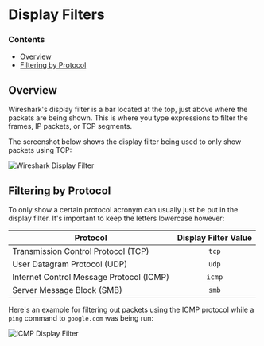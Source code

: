 # Display Filters
<!--TOC_START-->
### Contents
- [Overview](#overview)
- [Filtering by Protocol](#filtering-by-protocol)

<!--TOC_END-->
## Overview
Wireshark's display filter is a bar located at the top, just above where the packets are being shown.
This is where you type expressions to filter the frames, IP packets, or TCP segments.

The screenshot below shows the display filter being used to only show packets using TCP:

![Wireshark Display Filter](https://lh3.googleusercontent.com/VtovFjwfL1fIKWCN8cZ1D_D_gM0sRlACU-Tj0aOGRDkuVj1MFb7fw5oS4qLkcWMXNwDvFumS546eKLJqwMGztwep24tC-DQKgp13lLVO1SRSATgNERooMwBDqc4d6E3GmLFkg56HekgIiAaFp46KUfhNMlHMm8r0zfqYlHmgzj9F5Lu0LMD8Umk_MKZrDW-n0GGVBQabe4pEx0nO2OBXbJxCzJqWzUd9f9czTTWNacs2XTj2nl3kQdMxmFyM4GJoZNAORRyj60PwT83RGyprUwDNnlTXGojOqsrMzktKbUCIpIre4nSZN8vwl_kfKr69p-GDO-DBt9dMHZh7dw2gg2hH8eqOZA5FPs1bwTcJJySrBRzWmFV1u6DW1RySHfFFglno2r3wzWMeyrG0rMLZBYDZiBNfvlMOOTLG_jK8WZ-fyFBQ367oUerKerL6GKwSWvP86VfA1YhZNwrjSQvIxmJAZCbeFpU5A0LJkyNnolOashFVHqIktURpgc2ZkeyJa_hjFvN3qzJ6upw9f7pi-TTnoIhT6BP8W70LpGHuxxb_NncEQj6_sHm0Ksfnv14hz5yraDRKliSTzx87l4izwMSL45neSozGzpR_8feTc3ouSTyoS5hoE1lRLLg4UEmtbvlkWOC_oN2qQLs-QGgWCVu52jcyBEsUtVCFUHKOC7QxGm2227d1uHG0XjIYLITYd_sIgDAUo3oG7lskrtL06Xcchpjf31N4Hovmo3Z0inFOBThP=w1168-h404-no)

## Filtering by Protocol
To only show a certain protocol acronym can usually just be put in the display filter.
It's important to keep the letters lowercase however:

| Protocol | Display Filter Value |
|----------|:--------------------:|
| Transmission Control Protocol (TCP) | `tcp` |
| User Datagram Protocol (UDP) | `udp` |
| Internet Control Message Protocol (ICMP) | `icmp` |
| Server Message Block (SMB) | `smb` |

Here's an example for filtering out packets using the ICMP protocol while a `ping` command to `google.com` was being run:

![ICMP Display Filter](https://lh3.googleusercontent.com/U2zRdDiNO2U4i_ToQbjnaz6dONiqcPzH-SZLKm4lmvAuq02FGAYvL6yNHg2h08tp1gWWbhx1gsdIpl8QIo2OfMGet-YCRGu2Cb0Fep1BqKguzJnvHZL5oCm4RgeaiX_BrvCA308bNrfH9sbGq0KJR85jYTV_aNfMCLC6acSjq8XWUoJoWD3MXBEPChuuFXoj7tLny1qXz-ELT-w0jT6Rw7KBur1quMtxClg69d0VFfy-M0Eyncum08vYTNJhe-MXwWQ2vdx1jQj7tCrodoEGjNNISTfBD2WR-W3xsSrMvLaqXSL6Hs6XoYAiaPeQqT3_lW1Qk7JmYC6NlquJ6SUpASjeqynax5gcdnmPYGk_IprNRKCKcHkF_VbhK0YnCEjW1w3nH1C_UgYGfLlcfzYA5_6ks9oBm2OOPr21vLYaXeXSgZWXHrLppRNyDxRfRwW7chXvNFizuh79ilL2NbZtqPeen1RRvWtuoXonpSsiwMzijzonPrLhy90By0nwipxiw5z-5XlTOB_spZNfNyI8OoBv87ctqI03h5vmwFC7wS72RWhfHUK8XpJBOHAGdYVRf12BctgIxjp8mafb1ZYiLmntgGCIHQCozO88FBcx3-N-pU9s72xOQvaJW1OhNhRZlRIZpEOCiMakx18xS-HUOOngueoYFcxHvYADed6-ULgn0cGK-oNAFmArMPxf_5ar7d97xX2NE-GYaF4Wj1OduOxbjsNrAYQDCHKDsCG-Dnghxhag=w1168-h593-no)
